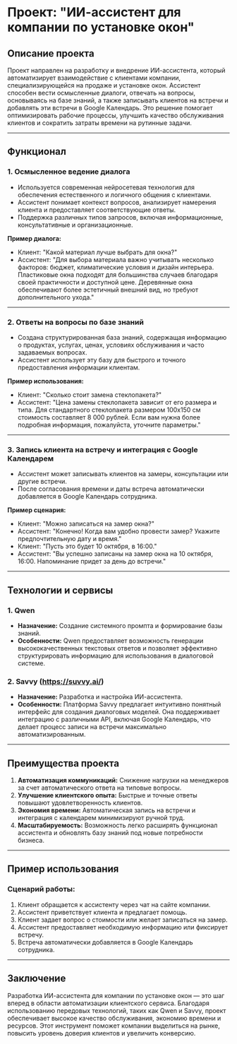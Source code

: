 # Проект: "ИИ-ассистент для компании по установке окон"

## Описание проекта

Проект направлен на разработку и внедрение ИИ-ассистента, который автоматизирует взаимодействие с клиентами компании, специализирующейся на продаже и установке окон. Ассистент способен вести осмысленные диалоги, отвечать на вопросы, основываясь на базе знаний, а также записывать клиентов на встречи и добавлять эти встречи в Google Календарь. Это решение помогает оптимизировать рабочие процессы, улучшить качество обслуживания клиентов и сократить затраты времени на рутинные задачи.

---

## Функционал

### 1. **Осмысленное ведение диалога**
   - Используется современная нейросетевая технология для обеспечения естественного и логичного общения с клиентами.
   - Ассистент понимает контекст вопросов, анализирует намерения клиента и предоставляет соответствующие ответы.
   - Поддержка различных типов запросов, включая информационные, консультативные и организационные.

**Пример диалога:**
- Клиент: "Какой материал лучше выбрать для окна?"
- Ассистент: "Для выбора материала важно учитывать несколько факторов: бюджет, климатические условия и дизайн интерьера. Пластиковые окна подходят для большинства случаев благодаря своей практичности и доступной цене. Деревянные окна обеспечивают более эстетичный внешний вид, но требуют дополнительного ухода."

---

### 2. **Ответы на вопросы по базе знаний**
   - Создана структурированная база знаний, содержащая информацию о продуктах, услугах, ценах, условиях обслуживания и часто задаваемых вопросах.
   - Ассистент использует эту базу для быстрого и точного предоставления информации клиентам.

**Пример использования:**
- Клиент: "Сколько стоит замена стеклопакета?"
- Ассистент: "Цена замены стеклопакета зависит от его размера и типа. Для стандартного стеклопакета размером 100x150 см стоимость составляет 8 000 рублей. Если вам нужна более подробная информация, пожалуйста, уточните параметры."

---

### 3. **Запись клиента на встречу и интеграция с Google Календарем**
   - Ассистент может записывать клиентов на замеры, консультации или другие встречи.
   - После согласования времени и даты встреча автоматически добавляется в Google Календарь сотрудника.

**Пример сценария:**
- Клиент: "Можно записаться на замер окна?"
- Ассистент: "Конечно! Когда вам удобно провести замер? Укажите предпочтительную дату и время."
- Клиент: "Пусть это будет 10 октября, в 16:00."
- Ассистент: "Вы успешно записаны на замер окна на 10 октября, 16:00. Напоминание придет за день до встречи."

---

## Технологии и сервисы

### 1. **Qwen**
   - **Назначение:** Создание системного промпта и формирование базы знаний.
   - **Особенности:** Qwen предоставляет возможность генерации высококачественных текстовых ответов и позволяет эффективно структурировать информацию для использования в диалоговой системе.

### 2. **Savvy (https://suvvy.ai/)**
   - **Назначение:** Разработка и настройка ИИ-ассистента.
   - **Особенности:** Платформа Savvy предлагает интуитивно понятный интерфейс для создания диалоговых моделей. Она поддерживает интеграцию с различными API, включая Google Календарь, что делает процесс записи на встречи максимально автоматизированным.

---

## Преимущества проекта

1. **Автоматизация коммуникаций:** Снижение нагрузки на менеджеров за счет автоматического ответа на типовые вопросы.
2. **Улучшение клиентского опыта:** Быстрые и точные ответы повышают удовлетворенность клиентов.
3. **Экономия времени:** Автоматическая запись на встречи и интеграция с календарем минимизируют ручной труд.
4. **Масштабируемость:** Возможность легко расширять функционал ассистента и обновлять базу знаний под новые потребности бизнеса.

---

## Пример использования

### Сценарий работы:
1. Клиент обращается к ассистенту через чат на сайте компании.
2. Ассистент приветствует клиента и предлагает помощь.
3. Клиент задает вопрос о стоимости или желает записаться на замер.
4. Ассистент предоставляет необходимую информацию или фиксирует встречу.
5. Встреча автоматически добавляется в Google Календарь сотрудника.

---

## Заключение

Разработка ИИ-ассистента для компании по установке окон — это шаг вперед в области автоматизации клиентского сервиса. Благодаря использованию передовых технологий, таких как Qwen и Savvy, проект обеспечивает высокое качество обслуживания, экономию времени и ресурсов. Этот инструмент поможет компании выделиться на рынке, повысить уровень доверия клиентов и увеличить конверсию.


